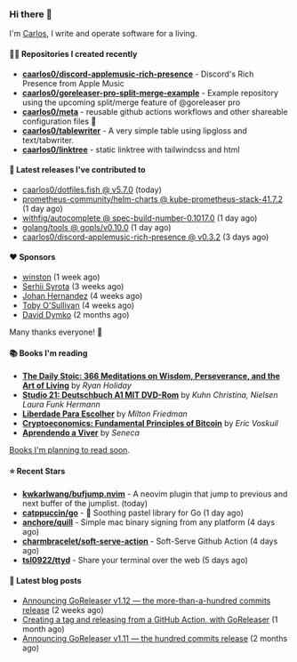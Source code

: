 ### Hi there 👋

I'm [Carlos](https://caarlos0.dev), I write and operate software for a living.

#### 👨‍💻 Repositories I created recently
- **[caarlos0/discord-applemusic-rich-presence](https://github.com/caarlos0/discord-applemusic-rich-presence)** - Discord&#39;s Rich Presence from Apple Music
- **[caarlos0/goreleaser-pro-split-merge-example](https://github.com/caarlos0/goreleaser-pro-split-merge-example)** - Example repository using the upcoming split/merge feature of @goreleaser pro
- **[caarlos0/meta](https://github.com/caarlos0/meta)** - reusable github actions workflows and other shareable configuration files 🫥
- **[caarlos0/tablewriter](https://github.com/caarlos0/tablewriter)** - A very simple table using lipgloss and text/tabwriter.
- **[caarlos0/linktree](https://github.com/caarlos0/linktree)** - static linktree with tailwindcss and html

#### 🚀 Latest releases I've contributed to


- [caarlos0/dotfiles.fish @ v5.7.0](https://github.com/caarlos0/dotfiles.fish/releases/tag/v5.7.0) (today)
- [prometheus-community/helm-charts @ kube-prometheus-stack-41.7.2](https://github.com/prometheus-community/helm-charts/releases/tag/kube-prometheus-stack-41.7.2) (1 day ago)
- [withfig/autocomplete @ spec-build-number-0.1017.0](https://github.com/withfig/autocomplete/releases/tag/spec-build-number-0.1017.0) (1 day ago)
- [golang/tools @ gopls/v0.10.0](https://github.com/golang/tools/releases/tag/gopls%2Fv0.10.0) (1 day ago)
- [caarlos0/discord-applemusic-rich-presence @ v0.3.2](https://github.com/caarlos0/discord-applemusic-rich-presence/releases/tag/v0.3.2) (3 days ago)

#### ❤️ Sponsors
- [winston](https://github.com/nekowinston) (1 week ago)
- [Serhii Syrota](https://github.com/ssyrota) (3 weeks ago)
- [Johan Hernandez](https://github.com/bithavoc) (4 weeks ago)
- [Toby O&#39;Sullivan](https://github.com/tobywan) (4 weeks ago)
- [David Dymko](https://github.com/ddymko) (2 months ago)

Many thanks everyone! 🙏

#### 📚 Books I'm reading
- **[The Daily Stoic: 366 Meditations on Wisdom, Perseverance, and the Art of Living](https://www.goodreads.com/book/show/29093292-the-daily-stoic)** by _Ryan Holiday_
- **[Studio 21: Deutschbuch A1 MIT DVD-Rom](https://www.goodreads.com/book/show/25495148-studio-21)** by _Kuhn Christina, Nielsen Laura Funk Hermann_
- **[Liberdade Para Escolher](https://www.goodreads.com/book/show/17238591-liberdade-para-escolher)** by _Milton Friedman_
- **[Cryptoeconomics: Fundamental Principles of Bitcoin](https://www.goodreads.com/book/show/56919322-cryptoeconomics)** by _Eric Voskuil_
- **[Aprendendo a Viver](https://www.goodreads.com/book/show/28219486-aprendendo-a-viver)** by _Seneca_

[Books I'm planning to read soon](https://www.amazon.com.br/hz/wishlist/ls/EB8P7VS717SV).

#### ⭐ Recent Stars


- **[kwkarlwang/bufjump.nvim](https://github.com/kwkarlwang/bufjump.nvim)** - A neovim plugin that jump to previous and next buffer of the jumplist. (today)
- **[catppuccin/go](https://github.com/catppuccin/go)** - 🦫 Soothing pastel library for Go (1 day ago)
- **[anchore/quill](https://github.com/anchore/quill)** - Simple mac binary signing from any platform (4 days ago)
- **[charmbracelet/soft-serve-action](https://github.com/charmbracelet/soft-serve-action)** - Soft-Serve Github Action (4 days ago)
- **[tsl0922/ttyd](https://github.com/tsl0922/ttyd)** - Share your terminal over the web (5 days ago)

#### 📄 Latest blog posts
- [Announcing GoReleaser v1.12 — the more-than-a-hundred commits release](https://carlosbecker.com/posts/goreleaser-v1.12/) (2 weeks ago)
- [Creating a tag and releasing from a GitHub Action, with GoReleaser](https://carlosbecker.com/posts/goreleaser-create-tag-action/) (1 month ago)
- [Announcing GoReleaser v1.11 — the hundred commits release](https://carlosbecker.com/posts/goreleaser-v1.11/) (2 months ago)
